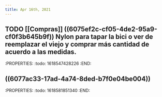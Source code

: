 ```yaml
---
title: Apr 16th, 2021
---
```


## TODO [[Compras]] ((6075ef2c-cf05-4de2-95a9-cf0f3b645b9f)) Nylon para tapar la bici o ver de reemplazar el viejo y comprar más cantidad de acuerdo a las medidas.
:PROPERTIES:
:todo: 1618547428226
:END:
## ((6077ac33-17ad-4a74-8ded-b7f0e04be004))
:PROPERTIES:
:todo: 1618581851340
:END:
